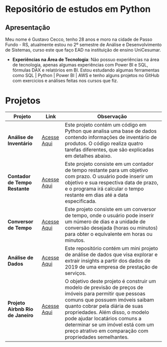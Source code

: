 # Repositório de estudos em Python

## Apresentação

Meu nome é Gustavo Cecco, tenho 28 anos e moro na cidade de Passo Fundo - RS, atualmente estou no 2º semestre de Análise e Desenvolvimento de Sistemas, curso este que faço EAD na instituição de ensino UniCesumar.

- **Experiências na Área de Tecnologia**: Não possuo experiências na área de tecnologia, apenas algumas experiências com Power BI e SQL, fórmulas DAX e relatórios em BI. Estou estudando algumas ferramentas como SQL | Python | Power BI | AWS e tenho alguns projetos no GitHub com exercicios e análises feitas nos cursos que fiz.


# Projetos

|Projeto                                         | Link          | Observação                                                                                        |
|--------------------------------------------|---------------|---------------------------------------------------------------------------------------------------|
| **Análise de Inventário**                 | [Acesse Aqui](/Análise%20de%20Inventário/readme.md) | Este projeto contém um código em Python que analisa uma base de dados contendo informações de inventário de produtos. O código realiza quatro tarefas diferentes, que são explicadas em detalhes abaixo. |
| **Contador de Tempo Restante**                             | [Acesse Aqui](/Contador%20de%20Tempo%20Restante/readme.md)        | Este projeto consiste em um contador de tempo restante para um objetivo com prazo. O usuário pode inserir um objetivo e sua respectiva data de prazo, e o programa irá calcular o tempo restante em dias até a data especificada.                                                                                                   |
| **Conversor de Tempo**       | [Acesse Aqui](/Conversor%20de%20Tempo/readme.md) | Este projeto consiste em um conversor de tempo, onde o usuário pode inserir um número de dias e a unidade de conversão desejada (horas ou minutos) para obter o equivalente em horas ou minutos.                    |
| **Análise de Dados**                            | [Acesse Aqui](/Mini%20Projeto%20de%20Análise%20de%20Dados/readme.md)      | Este repositório contém um mini projeto de análise de dados que visa explorar e extrair insights a partir dos dados de 2019 de uma empresa de prestação de serviços. |
| **Projeto Airbnb Rio de Janeiro**             | [Acesse Aqui](/Projeto%20Airbnb%20Rio/readme.md)      |    O objetivo deste projeto é construir um modelo de previsão de preços de imóveis para permitir que pessoas comuns que possuem imóveis saibam quanto cobrar pela diária de suas propriedades. Além disso, o modelo pode ajudar locatários comuns a determinar se um imóvel está com um preço atrativo em comparação com propriedades semelhantes.                                                                                               |

